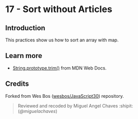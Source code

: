 # 17 - Sort without Articles
## Introduction
This practices show us how to sort an array with map.

## Learn more
* [String.prototype.trim()](https://developer.mozilla.org/es/docs/Web/JavaScript/Referencia/Objetos_globales/String/Trim) from MDN Web Docs.

## Credits
Forked from Wes Bos ([wesbos/JavaScript30](https://github.com/wesbos/JavaScript30)) repository.
> Reviewed and recoded by Miguel Angel Chaves :shipit: (*@miguelachaves*)
